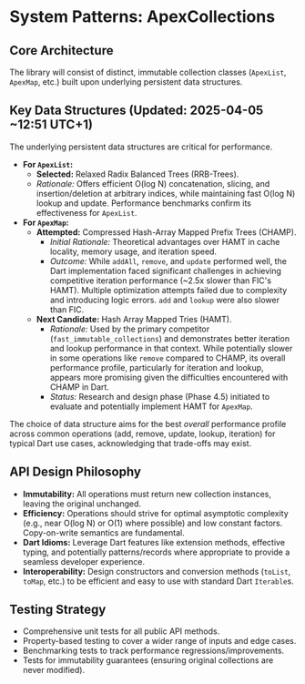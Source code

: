 # System Patterns: ApexCollections

## Core Architecture

The library will consist of distinct, immutable collection classes (`ApexList`, `ApexMap`, etc.) built upon underlying persistent data structures.

## Key Data Structures (Updated: 2025-04-05 ~12:51 UTC+1)

The underlying persistent data structures are critical for performance.

-   **For `ApexList`:**
    -   **Selected:** Relaxed Radix Balanced Trees (RRB-Trees).
    -   *Rationale:* Offers efficient O(log N) concatenation, slicing, and insertion/deletion at arbitrary indices, while maintaining fast O(log N) lookup and update. Performance benchmarks confirm its effectiveness for `ApexList`.
-   **For `ApexMap`:**
    -   **Attempted:** Compressed Hash-Array Mapped Prefix Trees (CHAMP).
        -   *Initial Rationale:* Theoretical advantages over HAMT in cache locality, memory usage, and iteration speed.
        -   *Outcome:* While `addAll`, `remove`, and `update` performed well, the Dart implementation faced significant challenges in achieving competitive iteration performance (~2.5x slower than FIC's HAMT). Multiple optimization attempts failed due to complexity and introducing logic errors. `add` and `lookup` were also slower than FIC.
    -   **Next Candidate:** Hash Array Mapped Tries (HAMT).
        -   *Rationale:* Used by the primary competitor (`fast_immutable_collections`) and demonstrates better iteration and lookup performance in that context. While potentially slower in some operations like `remove` compared to CHAMP, its overall performance profile, particularly for iteration and lookup, appears more promising given the difficulties encountered with CHAMP in Dart.
        -   *Status:* Research and design phase (Phase 4.5) initiated to evaluate and potentially implement HAMT for `ApexMap`.

The choice of data structure aims for the best *overall* performance profile across common operations (add, remove, update, lookup, iteration) for typical Dart use cases, acknowledging that trade-offs may exist.

## API Design Philosophy

-   **Immutability:** All operations must return new collection instances, leaving the original unchanged.
-   **Efficiency:** Operations should strive for optimal asymptotic complexity (e.g., near O(log N) or O(1) where possible) and low constant factors. Copy-on-write semantics are fundamental.
-   **Dart Idioms:** Leverage Dart features like extension methods, effective typing, and potentially patterns/records where appropriate to provide a seamless developer experience.
-   **Interoperability:** Design constructors and conversion methods (`toList`, `toMap`, etc.) to be efficient and easy to use with standard Dart `Iterable`s.

## Testing Strategy

-   Comprehensive unit tests for all public API methods.
-   Property-based testing to cover a wider range of inputs and edge cases.
-   Benchmarking tests to track performance regressions/improvements.
-   Tests for immutability guarantees (ensuring original collections are never modified).